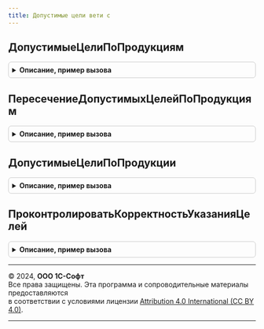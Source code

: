 ```yaml
---
title: Допустимые цели вети с
---
```



## ДопустимыеЦелиПоПродукциям
<details style="margin: 1em 0; padding: 0.5em; border: 1px solid #ccc; border-radius: 6px;">

<summary style="font-weight: bold; cursor: pointer;">Описание, пример вызова</summary>

```bsl

// Возвращает дерево значений со списком допустимых целей по каждой продукции
//
// Параметры:
//  МассивПродукции	 - Массив - Массив продукции документа
//
// Возвращаемое значение:
//  ДеревоЗначений - дерево доступных целей с группировкой по продукции
//
Функция ДопустимыеЦелиПоПродукциям(МассивПродукции) Экспорт
```

Пример вызова
```bsl
Результат = ДопустимыеЦелиВЕТИС.ДопустимыеЦелиПоПродукциям(МассивПродукции) 
```
</details>

## ПересечениеДопустимыхЦелейПоПродукциям
<details style="margin: 1em 0; padding: 0.5em; border: 1px solid #ccc; border-radius: 6px;">

<summary style="font-weight: bold; cursor: pointer;">Описание, пример вызова</summary>

```bsl

// Возвращает пересечение множеств допустимых целей по каждой продукции
//
// Параметры:
//  МассивПродукции	 - Массив - Массив продукции документа.
//
// Возвращаемое значение:
//  Массив - массив допустимых целей.
//
Функция ПересечениеДопустимыхЦелейПоПродукциям(МассивПродукции, НизкокачественнаяПродукция) Экспорт
```

Пример вызова
```bsl
Результат = ДопустимыеЦелиВЕТИС.ПересечениеДопустимыхЦелейПоПродукциям(МассивПродукции, НизкокачественнаяПродукция) 
```
</details>

## ДопустимыеЦелиПоПродукции
<details style="margin: 1em 0; padding: 0.5em; border: 1px solid #ccc; border-radius: 6px;">

<summary style="font-weight: bold; cursor: pointer;">Описание, пример вызова</summary>

```bsl

// Возвращает массив допустимых целей по единственной переданной продукции
//
// Параметры:
//   Продукция - СправочникСсылка.ПродукцияВЕТИС - продукция, по которой необходимо получить цели
//   ДеревоКэш - ДеревоЗначений, Неопределено - дерево с кэшем полученных ранее целей
//   НизкокачественнаяПродукция - Булево, Неопределено - отбор по качеству продукции
//
// Возвращаемое значение:
//  Массив - массив допустимых целей
//
Функция ДопустимыеЦелиПоПродукции(Продукция, ДеревоКэш, НизкокачественнаяПродукция = Неопределено) Экспорт
```

Пример вызова
```bsl
Результат = ДопустимыеЦелиВЕТИС.ДопустимыеЦелиПоПродукции(Продукция, ДеревоКэш, НизкокачественнаяПродукция);
```
</details>

## ПроконтролироватьКорректностьУказанияЦелей
<details style="margin: 1em 0; padding: 0.5em; border: 1px solid #ccc; border-radius: 6px;">

<summary style="font-weight: bold; cursor: pointer;">Описание, пример вызова</summary>

```bsl

// Контролирует корректность указания целей в табличной части
//
// Параметры:
//  Объект	 - ДокументОбъект.* - проверяемый документ
//  Отказ	 - Булево - отказ проверки
//
Процедура ПроконтролироватьКорректностьУказанияЦелей(Объект, Отказ) Экспорт
```

Пример вызова
```bsl
ДопустимыеЦелиВЕТИС.ПроконтролироватьКорректностьУказанияЦелей(Объект, Отказ) 
```
</details>

---

© 2024, **ООО 1С-Софт**  
Все права защищены. Эта программа и сопроводительные материалы предоставляются  
в соответствии с условиями лицензии [Attribution 4.0 International (CC BY 4.0)](https://creativecommons.org/licenses/by/4.0/legalcode).

---
